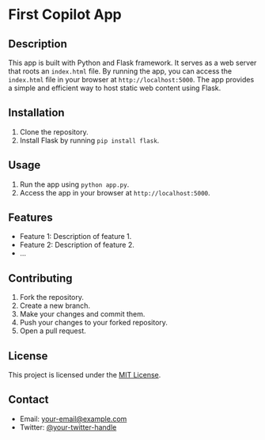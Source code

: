 # First Copilot App

## Description
This app is built with Python and Flask framework. It serves as a web server that roots an `index.html` file. By running the app, you can access the `index.html` file in your browser at `http://localhost:5000`. The app provides a simple and efficient way to host static web content using Flask.

## Installation
1. Clone the repository.
2. Install Flask by running `pip install flask`.


## Usage
1. Run the app using `python app.py`.
2. Access the app in your browser at `http://localhost:5000`.

## Features
- Feature 1: Description of feature 1.
- Feature 2: Description of feature 2.
- ...

## Contributing
1. Fork the repository.
2. Create a new branch.
3. Make your changes and commit them.
4. Push your changes to your forked repository.
5. Open a pull request.

## License
This project is licensed under the [MIT License](LICENSE).

## Contact
- Email: your-email@example.com
- Twitter: [@your-twitter-handle](https://twitter.com/your-twitter-handle)